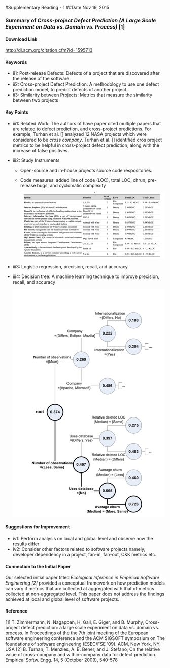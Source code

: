 #Supplementary Reading - 1 
##Date Nov 19, 2015 
### Summary of *Cross-project Defect Prediction (A Large Scale Experiment on Data vs. Domain vs. Process)* [1]

#### Download Link 
http://dl.acm.org/citation.cfm?id=1595713

#### Keywords	 
* ii1: Post-release Defects: Defects of a project that are discovered after the release of the software.   
* ii2: Cross-project Defect Prediction: A methodology to use one defect prediction model, to predict defects of another project.
* ii3: Similarity between Projects: Metrics that measure the similarity between two projects 


#### Key Points
* iii1: Related Work: The authors of have paper cited multiple papers that are related to defect prediction, and cross-project predictions. For example, Turhan et al. [] analyzed 12 NASA projects which were considered to be _cross company_. Turhan et al. [] identified cros project metrics to be helpful in cross-project defect prediction, along with the increase of false positives.     
* iii2: Study Instruments: 
  * Open-source and in-house projects source code respositories.  
  * Code measures: added line of code (LOC), total LOC, chrun, pre-release bugs, and cyclomatic complexity   
  
    ![output](images/supp_1_projects.png?raw=true=100x80)    
    
* iii3: Logistic regression, precision, recall, and accuracy   
* iii4: Decision tree: A machine learning technique to improve precision, recall, and accuracy

  ![output](images/supp_1_dec_tree.png?raw=true=100x80)  

#### Suggestions for Improvement 
* iv1: Perform analysis on local and global level and observe how the results differ    
* iv2: Consider other factors related to software projects namely, developer dependency in a project, fan-in, fan-out, C&K metrics etc.    

#### Connection to the Initial Paper
Our selected initial paper titled *Ecological Inference in Empirical Software Engineering [2]* provided a conceptual framework on how prediction models can vary if metrics that are collected at aggregated with that of metrics collected at non-aggregated level. This paper does not address the findings achieved at local and global level of software projects.

#### Reference
[1] T. Zimmermann, N. Nagappan, H. Gall, E. Giger, and B. Murphy,  Cross-project defect prediction: a large scale experiment on data vs. domain vs. process. In Proceedings of the the 7th joint meeting of the European software engineering conference and the ACM SIGSOFT symposium on The foundations of software engineering (ESEC/FSE '09). ACM, New York, NY, USA 
[2] B. Turhan, T. Menzies, A. B. Bener, and J. Stefano, On the relative value of cross-company and within-company data for defect prediction. Empirical Softw. Engg. 14, 5 (October 2009), 540-578